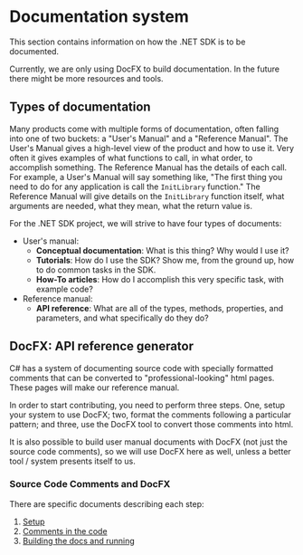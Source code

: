 <!-- Copyright 2021 Yubico AB

Licensed under the Apache License, Version 2.0 (the "License");
you may not use this file except in compliance with the License.
You may obtain a copy of the License at

    http://www.apache.org/licenses/LICENSE-2.0

Unless required by applicable law or agreed to in writing, software
distributed under the License is distributed on an "AS IS" BASIS,
WITHOUT WARRANTIES OR CONDITIONS OF ANY KIND, either express or implied.
See the License for the specific language governing permissions and
limitations under the License. -->

# Documentation system

This section contains information on how the .NET SDK is to be documented.

Currently, we are only using DocFX to build documentation. In the future there might be more resources
and tools.

## Types of documentation

Many products come with multiple forms of documentation, often falling into one of two buckets: a
"User's Manual" and a "Reference Manual". The User's Manual gives a high-level view of the product
and how to use it. Very often it gives examples of what functions to call, in what order, to accomplish
something. The Reference Manual has the details of each call. For example, a User's Manual will say
something like, "The first thing you need to do for any application is call the `InitLibrary` function."
The Reference Manual will give details on the `InitLibrary` function itself, what arguments are needed,
what they mean, what the return value is.

For the .NET SDK project, we will strive to have four types of documents:

- User's manual:
  - **Conceptual documentation**: What is this thing? Why would I use it?
  - **Tutorials**: How do I use the SDK? Show me, from the ground up, how to do common tasks in the SDK.
  - **How-To articles**: How do I accomplish this very specific task, with example code?
- Reference manual:
  - **API reference**: What are all of the types, methods, properties, and parameters, and what
    specifically do they do?

## DocFX: API reference generator

C# has a system of documenting source code with specially formatted comments that can be converted
to "professional-looking" html pages. These pages will make our reference manual.

In order to start contributing, you need to perform three steps. One, setup your system to use DocFX;
two, format the comments following a particular pattern; and three, use the DocFX tool to convert
those comments into html.

It is also possible to build user manual documents with DocFX (not just the source code comments),
so we will use DocFX here as well, unless a better tool / system presents itself to us.

### Source Code Comments and DocFX

There are specific documents describing each step:
1. [Setup](./setup.md)
2. [Comments in the code](./comments-in-code.md)
3. [Building the docs and running](./building-docs-and-running.md)
